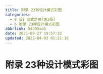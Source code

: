 ```yaml
---
title: 附录 23种设计模式彩图
categories: 
  - 8 设计模式之禅(第2版)
  - 6 附录 23种设计模式彩图
abbrlink: 54305aa5
date: 2021-09-27 19:57:33
updated: 2022-04-03 01:21:19
---
```

# 附录 23种设计模式彩图

